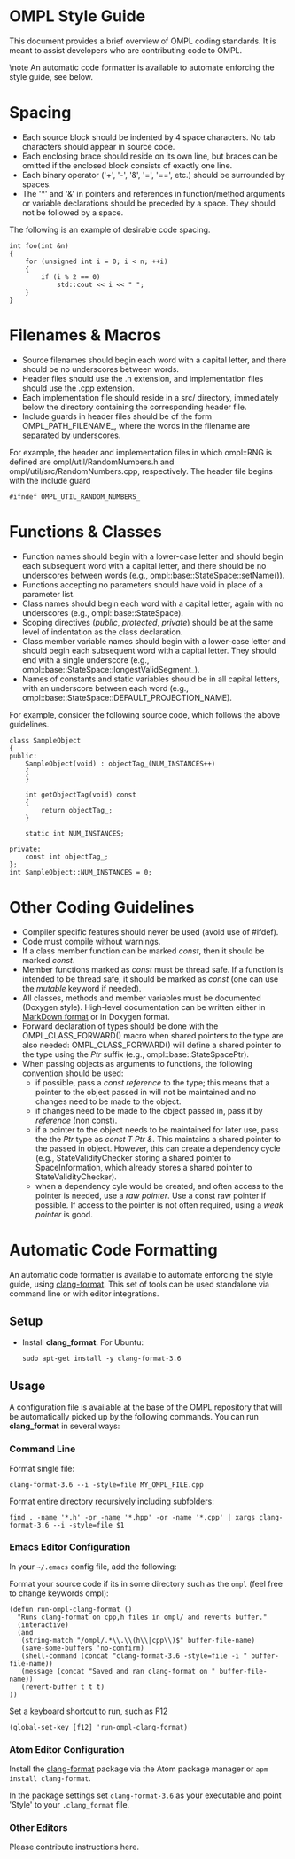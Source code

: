 # OMPL Style Guide

This document provides a brief overview of OMPL coding standards. It is meant to assist developers who are contributing code to OMPL.

\note An automatic code formatter is available to automate enforcing the style guide, see below.

# Spacing

- Each source block should be indented by 4 space characters. No tab characters should appear in source code.
- Each enclosing brace should reside on its own line, but braces can be omitted if the enclosed block consists of exactly one line.
- Each binary operator ('+', '-', '&', '=', '==', etc.) should be surrounded by spaces.
- The '*' and '&' in pointers and references in function/method arguments or variable declarations should be preceded by a space. They should not be followed by a space.

The following is an example of desirable code spacing.

~~~{.cpp}
int foo(int &n)
{
    for (unsigned int i = 0; i < n; ++i)
    {
        if (i % 2 == 0)
            std::cout << i << " ";
    }
}
~~~


# Filenames & Macros

- Source filenames should begin each word with a capital letter, and there should be no underscores between words.
- Header files should use the .h extension, and implementation files should use the .cpp extension.
- Each implementation file should reside in a src/ directory, immediately below the directory containing the corresponding header file.
- Include guards in header files should be of the form OMPL_PATH_FILENAME_, where the words in the filename are separated by underscores.

For example, the header and implementation files in which ompl::RNG is defined are ompl/util/RandomNumbers.h and ompl/util/src/RandomNumbers.cpp, respectively. The header file begins with the include guard

~~~{.cpp}
#ifndef OMPL_UTIL_RANDOM_NUMBERS_
~~~


# Functions & Classes

- Function names should begin with a lower-case letter and should begin each subsequent word with a capital letter, and there should be no underscores between words (e.g., ompl::base::StateSpace::setName()).
- Functions accepting no parameters should have void in place of a parameter list.
- Class names should begin each word with a capital letter, again with no underscores (e.g., ompl::base::StateSpace).
- Scoping directives (_public_, _protected_, _private_) should be at the same level of indentation as the class declaration.
- Class member variable names should begin with a lower-case letter and should begin each subsequent word with a capital letter. They should end with a single underscore (e.g., ompl::base::StateSpace::longestValidSegment_).
- Names of constants and static variables should be in all capital letters, with an underscore between each word (e.g., ompl::base::StateSpace::DEFAULT_PROJECTION_NAME).

For example, consider the following source code, which follows the above guidelines.

~~~{.cpp}
class SampleObject
{
public:
    SampleObject(void) : objectTag_(NUM_INSTANCES++)
    {
    }

    int getObjectTag(void) const
    {
        return objectTag_;
    }

    static int NUM_INSTANCES;

private:
    const int objectTag_;
};
int SampleObject::NUM_INSTANCES = 0;
~~~


# Other Coding Guidelines

- Compiler specific features should never be used (avoid use of \#ifdef).
- Code must compile without warnings.
- If a class member function can be marked _const_, then it should be marked _const_.
- Member functions marked as _const_ must be thread safe. If a function is intended to be thread safe, it should be marked as _const_ (one can use the _mutable_ keyword if needed).
- All classes, methods and member variables must be documented (Doxygen style). High-level documentation can be written either in [MarkDown format](http://www.stack.nl/~dimitri/doxygen/markdown.html) or in Doxygen format.
- Forward declaration of types should be done with the OMPL_CLASS_FORWARD() macro when shared pointers to the type are also needed: OMPL_CLASS_FORWARD() will define a shared pointer to the type using the _Ptr_ suffix (e.g., ompl::base::StateSpacePtr).
- When passing objects as arguments to functions, the following convention should be used:
   - if possible, pass a _const reference_ to the type; this means that a pointer to the object passed in will not be maintained and no changes need to be made to the object.
   - if changes need to be made to the object passed in, pass it by _reference_ (non const).
   - if a pointer to the object needs to be maintained for later use, pass the the _Ptr_ type as _const T Ptr &_. This maintains a shared pointer to the passed in object. However, this can create a dependency cycle (e.g., StateValidityChecker storing a shared pointer to SpaceInformation, which already stores a shared pointer to StateValidityChecker).
   - when a dependency cyle would be created, and often access to the pointer is needed, use a _raw pointer_. Use a const raw pointer if possible. If access to the pointer is not often required, using a _weak pointer_ is good.

# Automatic Code Formatting

An automatic code formatter is available to automate enforcing the style guide, using [clang-format](http://clang.llvm.org/docs/ClangFormat.html). This set of tools can be used standalone via command line or with editor integrations.

## Setup

 * Install **clang_format**. For Ubuntu:

   ``sudo apt-get install -y clang-format-3.6``

## Usage

A configuration file is available at the base of the OMPL repository that will be automatically picked up by the following commands. You can run **clang_format** in several ways:

### Command Line

Format single file:

    clang-format-3.6 --i -style=file MY_OMPL_FILE.cpp

Format entire directory recursively including subfolders:

    find . -name '*.h' -or -name '*.hpp' -or -name '*.cpp' | xargs clang-format-3.6 --i -style=file $1

### Emacs Editor Configuration

In your ``~/.emacs`` config file, add the following:

Format your source code if its in some directory such as the ``ompl`` (feel free to change keywords ompl):

```
(defun run-ompl-clang-format ()
  "Runs clang-format on cpp,h files in ompl/ and reverts buffer."
  (interactive)
  (and
   (string-match "/ompl/.*\\.\\(h\\|cpp\\)$" buffer-file-name)
   (save-some-buffers 'no-confirm)
   (shell-command (concat "clang-format-3.6 -style=file -i " buffer-file-name))
   (message (concat "Saved and ran clang-format on " buffer-file-name))
   (revert-buffer t t t)
))
```

Set a keyboard shortcut to run, such as F12

    (global-set-key [f12] 'run-ompl-clang-format)

### Atom Editor Configuration

Install the [clang-format](https://atom.io/packages/clang-format) package via the Atom package manager or ``apm install clang-format``.

In the package settings set ``clang-format-3.6`` as your executable and point 'Style' to your ``.clang_format`` file.

### Other Editors

Please contribute instructions here.
